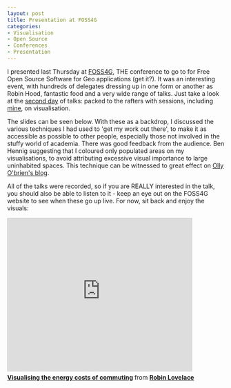 ```yaml
---
layout: post
title: Presentation at FOSS4G
categories:
- Visualisation
- Open Source
- Conferences
- Presentation
---
```


I presented last Thursday at [FOSS4G](http://2013.foss4g.org/), THE conference to go to for Free Open Source Software for Geo applications (get it?). It was an interesting event, with hundreds of delegates dressing up in one form or another as Robin Hood, fantastic food and a very wide range of talks. Just take a look at the [second day](http://2013.foss4g.org/conf/programme/daily/2/) of talks: packed to the rafters with sessions, including [mine](http://2013.foss4g.org/conf/programme/sessions/36/), on visualisation. 

<!--more-->

The slides can be seen below. With these as a backdrop, I discussed the various techniques I had used to 'get my work out there', to make it as accessible as possible to other people, especially those not involved in the stuffy world of academia. There was good feedback from the audience. Ben Hennig suggesting that I coloured only populated areas on my visualisations, to avoid attributing excessive visual importance to large uninhabited spaces. This technique can be witnessed to great effect on [Olly O'brien's blog](http://oliverobrien.co.uk/2012/02/). 

All of the talks were recorded, so if you are REALLY interested in the talk, you should also be able to listen to it - keep an eye out on the FOSS4G website to see when these go up live. For now, sit back and enjoy the visuals: 

<iframe src="http://www.slideshare.net/slideshow/embed_code/26396493" width="427" height="356" frameborder="0" marginwidth="0" marginheight="0" scrolling="no" style="border:1px solid #CCC;border-width:1px 1px 0;margin-bottom:5px" allowfullscreen webkitallowfullscreen mozallowfullscreen> </iframe> <div style="margin-bottom:5px"> <strong> <a href="https://www.slideshare.net/robinlovelace1985/visualising-the-energy-costs-of-commuting-26396493" title="Visualising the energy costs of commuting" target="_blank">Visualising the energy costs of commuting</a> </strong> from <strong><a href="http://www.slideshare.net/robinlovelace1985" target="_blank">Robin Lovelace</a></strong> </div>
